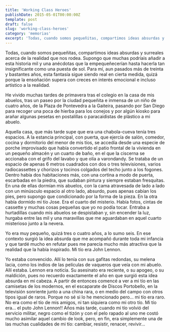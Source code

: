```yaml
---
title: 'Working Class Heroes'
publishDate: 2015-05-01T00:00:00Z
template: post
draft: false
slug: 'working-class-heroes'
category: 'memorias'
excerpt: 'Todas, cuando somos pequeñitas, compartimos ideas absurdas y surreales acerca de la realidad que nos rodea. Supongo que muchas podríais añadir a esta historia mil y una anécdotas que la empequeñecerían hasta hacerla tan insignificante como una puesta de sol.'
---
```


Todas, cuando somos pequeñitas, compartimos ideas absurdas y surreales acerca de la realidad que nos rodea. Supongo que muchas podríais añadir a esta historia mil y una anécdotas que la empequeñecerían hasta hacerla tan insignificante como una puesta de sol. Para mí, aun pasados más de treinta y bastantes años, esta fantasía sigue siendo real en cierta medida, quizá porque la ensoñación supera con creces en interés emocional e incluso artístico a la realidad.

He vivido muchas tardes de primavera tras el colegio en la casa de mis abuelos, tras un paseo por la ciudad pequeñita e inmensa de un niño de cuatro años, de la Plaza de Pontevedra a la Gaiteira, pasando por San Diego para recoger una poca de hierba para los conejos y por algún kiosko para arañar algunas pesetas en postalillas o paracaidistas de plástico a mi abuelo.

Aquella casa, que más tarde supe que era una chabola-cueva tenía tres espacios. A la estancia principal, con puerta, que ejercía de salón, comedor, cocina y dormitorio del menor de mis tíos, se accedía desde una especie de porche improvisado que había convertido el patio frontal de la vivienda en un pequeño almacén y un cuarto de baño, en el que la ciscerna se accionaba con el grifo del lavabo y que olía a varondandy. Se trataba de un espacio de apenas 6 metros cuadrados con dos o tres televisiones, varios radiocassettes y chorizos y tocinos colgados del techo junto a los fogones. Dentro había dos habitaciones más, con una cortina a modo de puerta, escarbadas en la piedra, que sudaban pintura y siempre estaban fresquitas. En una de ellas dormían mis abuelos, con la cama atravesada de lado a lado con un minúsculo espacio al otro lado, absurdo, pues apenas cabían los pies, pero supongo que condicionado por la forma de la pieza. En la otra había dormido mi tío Jose. Era el cuarto del misterio. Había fotos, cintas de cassette y muchas cosas pequeñas que yo no podía tocar. Entraba a hurtadillas cuando mis abuelos se despistaban y, sin encender la luz, hurgaba entre las mil y una maravillas que me aguardaban en aquel cuarto misterioso junto a la nevera.

Yo era muy pequeño, quizá tres o cuatro años, a lo sumo seis. En ese contexto surgió la idea absurda que me acompañó durante toda mi infancia y que tardé mucho en refutar pues me parecía mucho más atractiva que la realidad que la había inspirado. Mi tío era John Lennon.

Yo estaba convencido. Allí lo tenía con sus gafitas redondas, su melena lacia, como los indios de las películas de vaqueros que veía con mi abuelo. Allí estaba. Lennon era noticia. Su asesinato era reciente, o su apogeo, o su maldición, pues no recuerdo exactamente el año en que surgió esta idea absurda en mi cabeza. A partir de entonces comencé a ver a mi tío en las camisetas de los modernos, en el escaparate de Discos Portobello, en la televisión sonriente junto a una china rara, o en medio del campo con otros tipos igual de raros. Porque no sé si lo he mencionado pero… mi tío era raro. No era como el tío de mis amigos, ni tan siquiera como mi otro tío. Mi tío era… el puto John Lennon!!
Años más tarde, cuando mi tío volvió del servicio militar, negro como el tizón y con el pelo rapado al uno me costó mucho asimilar aquel cambio de look, pero, en fin, era simplemente una de las muchas cualidades de mi tío: cambiar, resistir, renacer, revivir…
